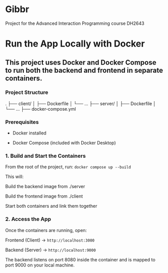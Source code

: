 # Gibbr

Project for the Advanced Interaction Programming course DH2643


# Run the App Locally with Docker

## This project uses Docker and Docker Compose to run both the backend and frontend in separate containers.

### Project Structure
.
├── client/
│   ├── Dockerfile
│   └── ...
├── server/
│   ├── Dockerfile
│   └── ...
├── docker-compose.yml


### Prerequisites

- Docker installed

- Docker Compose (included with Docker Desktop)

### 1. Build and Start the Containers
From the root of the project, run:
`docker compose up --build`

This will:

Build the backend image from ./server

Build the frontend image from ./client

Start both containers and link them together

### 2. Access the App

Once the containers are running, open:

Frontend (Client) → `http://localhost:3000`

Backend (Server) → `http://localhost:9000`

The backend listens on port 8080 inside the container and is mapped to port 9000 on your local machine.
